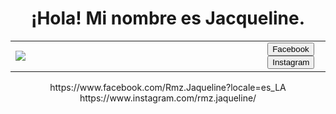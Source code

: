 <h1 align="center">¡Hola! Mi nombre es Jacqueline.</h1>
<table>
<tr>
<td width="80%" border="">
<img src="https://static.wikia.nocookie.net/factvsfiction/images/9/9d/Storm.gif/revision/latest?cb=20160527023427" />
</td>
<td width="20%">
<button type="button" class="btn btn-link" href="https://www.facebook.com/Rmz.Jaqueline?locale=es_LA">Facebook </button>
<button type="button" class="btn btn-link">Instagram</button>
</td>
</tr>
</table>
<p align="center">
https://www.facebook.com/Rmz.Jaqueline?locale=es_LA
https://www.instagram.com/rmz.jaqueline/

</p>








